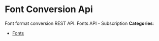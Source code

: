 # Font Conversion Api


Font format conversion REST API. Fonts API - Subscription
**Categories**:

- [Fonts](https://github/awesome-apis/awesome-apis#fonts)



